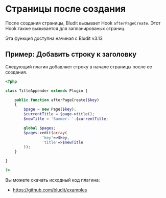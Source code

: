 # Страницы после создания
<!-- position: 5 -->

После создания страницы, Bludit вызывает Hook `afterPageCreate`. Этот Hook также вызывается для запланированых страниц.

<div class="note">
Эта функция доступна начиная с Bludit v3.13
</div>

## Пример: Добавить строку к заголовку
Следующий плагин добавляет строку в начале страницы после ее создания.

```php
<?php

class TitleAppender extends Plugin {

	public function afterPageCreate($key)
	{
		$page = new Page($key);
		$currentTitle = $page->title();
		$newTitle = 'Summer: '.$currentTitle;

		global $pages;
		$pages->edit(array(
				'key'=>$key,
				'title'=>$newTitle
		));
	}

}

?>
```

Вы можете скачать исходный код плагина:
- https://github.com/bludit/examples